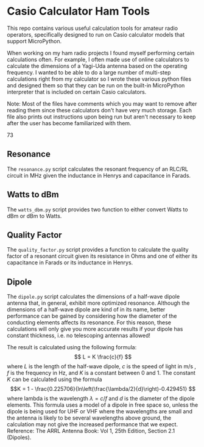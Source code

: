 # Casio Calculator Ham Tools

This repo contains various useful calculation tools for amateur radio operators, specifically designed to run on Casio calculator models that support MicroPython.

When working on my ham radio projects I found myself performing certain calculations often. For example, I often made use of online calculators to calculate the dimensions of a Yagi-Uda antenna based on the operating frequency. I wanted to be able to do a large number of multi-step calculations right from my calculator so I wrote these various python files and designed them so that they can be run on the built-in MicroPython interpreter that is included on certain Casio calculators. 

Note: Most of the files have comments which you may want to remove after reading them since these calculators don't have very much storage. Each file also prints out instructions upon being run but aren't necessary to keep after the user has become familiarized with them.

73

## Resonance
The `resonance.py` script calculates the resonant frequency of an RLC/RL circuit in MHz given the inductance in Henrys and capacitance in Farads.

## Watts to dBm
The `watts_dbm.py` script provides two function to either convert Watts to dBm or dBm to Watts.

## Quality Factor
The `quality_factor.py` script provides a function to calculate the quality factor of a resonant circuit given its resistance in Ohms and one of either its capacitance in Farads or its inductance in Henrys.

## Dipole
The `dipole.py` script calculates the dimensions of a half-wave dipole antenna that, in general, exhibit more optimized resonance. Although the dimensions of a half-wave dipole are kind of in its name, better performance can be gained by considering how the diameter of the conducting elements affects its resonance. For this reason, these calculations will only give you more accurate results if your dipole has constant thickness, i.e. no telescoping antennas allowed!

The result is calculated using the following formula:
$$ L = K \frac{c}{f} $$
where $L$ is the length of the half-wave dipole, $c$ is the speed of light in m/s , $f$ is the frequency in Hz, and $K$ is a constant between 0 and 1. The constant $K$ can be calculated using the formula
$$K = 1 - \frac{0.225706}{ln\left(\frac{\lambda/2}{d}\right)-0.429451} $$
where lambda is the wavelength $\lambda = c/f$ and $d$ is the diameter of the dipole elements. This formula uses a model of a dipole in free space so, unless the dipole is being used for UHF or VHF where the wavelengths are small and the antenna is likely to be several wavelengths above ground, the calculation may not give the increased performance that we expect.
Reference: The ARRL Antenna Book: Vol 1, 25th Edition, Section 2.1 (Dipoles).
